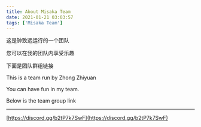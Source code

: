 ```yaml
---
title: About Misaka Team
date: 2021-01-21 03:03:57
tags: ['Misaka Team']
---
```


这是钟致远运行的一个团队

您可以在我的团队内享受乐趣

下面是团队群组链接

This is a team run by Zhong Zhiyuan

You can have fun in my team.

Below is the team group link

---

[https://discord.gg/b2tP7k7SwF](https://discord.gg/b2tP7k7SwF)
